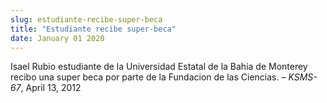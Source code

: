 ```yaml
---
slug: estudiante-recibe-super-beca
title: "Estudiante recibe super-beca"
date: January 01 2020
---
```


<p>Isael Rubio estudiante de la Universidad Estatal de la Bahia de Monterey recibo una super beca por parte de la Fundacion de las Ciencias. – <em>KSMS-67</em>, April 13, 2012
</p>
